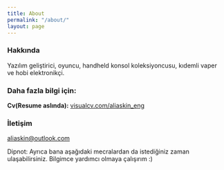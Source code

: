 ```yaml
---
title: About
permalink: "/about/"
layout: page
---
```


### Hakkında

Yazılım geliştirici, oyuncu, handheld konsol koleksiyoncusu, kıdemli vaper ve hobi elektronikçi.

### Daha fazla bilgi için:

**Cv(Resume aslında):** [visualcv.com/aliaskin_eng](https://www.visualcv.com/aliaskin_eng)

### İletişim

[aliaskin@outlook.com](mailto:aliaskin@outlook.com)

Dipnot: Ayrıca bana aşağıdaki mecralardan da istediğiniz zaman ulaşabilirsiniz. Bilgimce yardımcı olmaya çalışırım :)
